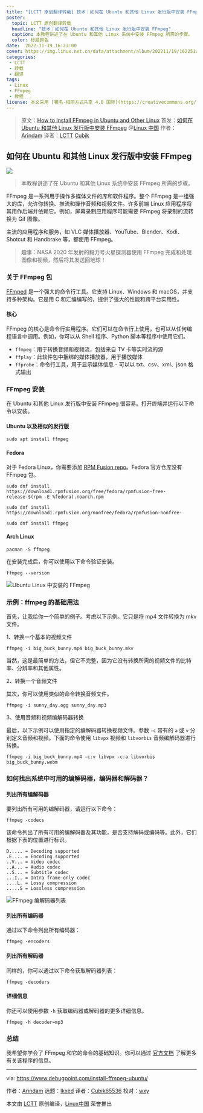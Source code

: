 ```yaml
---
title: "[LCTT 原创翻译转载] 技术｜如何在 Ubuntu 和其他 Linux 发行版中安装 FFmpeg"
poster:
  topic: LCTT 原创翻译转载
  headline: "技术｜如何在 Ubuntu 和其他 Linux 发行版中安装 FFmpeg"
  caption: 本教程讲述了在 Ubuntu 和其他 Linux 系统中安装 FFmpeg 所需的步骤。
  color: 标题颜色
date:  2022-11-19 16:23:00
cover: https://img.linux.net.cn/data/attachment/album/202211/19/162251wxt2kaajvvayar8c.jpg
categories:
 - LCTT
 - 转载
 - 翻译
tags:
 - Linux
 - FFmpeg
 - 教程
license: 本文采用 [署名-相同方式共享 4.0 国际](https://creativecommons.org/licenses/by-sa/4.0/deed.zh) 许可协议，转载请注明出处。
---
```


> 原文：[How to Install FFmpeg in Ubuntu and Other Linux](https://www.debugpoint.com/install-ffmpeg-ubuntu/)
> 首发：[如何在 Ubuntu 和其他 Linux 发行版中安装 FFmpeg](https://linux.cn/article-15269-1.html) @[Linux 中国](https://linux.cn/)
> 作者：[Arindam](https://www.debugpoint.com/install-ffmpeg-ubuntu/)
> 译者：[LCTT](https://linux.cn/lctt/) [Cubik](https://linux.cn/lctt/Cubik65536)

<!-- more -->

## 如何在 Ubuntu 和其他 Linux 发行版中安装 FFmpeg

![][0]

> 本教程讲述了在 Ubuntu 和其他 Linux 系统中安装 FFmpeg 所需的步骤。

FFmpeg 是一系列用于操作多媒体文件的库和软件程序。整个 FFmpeg 是一组强大的库，允许你转换、推流和操作音频和视频文件。许多前端 Linux 应用程序将其用作后端并依赖它。例如，屏幕录制应用程序可能需要 FFmpeg 将录制的流转换为 Gif 图像。

主流的应用程序和服务，如 VLC 媒体播放器、YouTube、Blender、Kodi、Shotcut 和 Handbrake 等，都使用 FFmpeg。

> 趣事：NASA 2020 年发射的毅力号火星探测器使用 FFmpeg 完成和处理图像和视频，然后将其发送回地球！

### 关于 FFmpeg 包

[FFmped][1] 是一个强大的命令行工具。它支持 Linux、Windows 和 macOS，并支持多种架构。它是用 C 和汇编编写的，提供了强大的性能和跨平台实用性。

#### 核心

FFmpeg 的核心是命令行实用程序。它们可以在命令行上使用，也可以从任何编程语言中调用。例如，你可以从 Shell 程序、Python 脚本等程序中使用它们。

- `ffmpeg`：用于转换音频和视频流，包括来自 TV 卡等实时流的源
- `ffplay`：此软件包中捆绑的媒体播放器，用于播放媒体
- `ffprobe`：命令行工具，用于显示媒体信息 - 可以以 txt、csv、xml、json 格式输出

### FFmpeg 安装

在 Ubuntu 和其他 Linux 发行版中安装 FFmpeg 很容易。打开终端并运行以下命令以安装。

#### Ubuntu 以及相似的发行版

```
sudo apt install ffmpeg
```

#### Fedora

对于 Fedora Linux，你需要添加 [RPM Fusion repo][2]。Fedora 官方仓库没有 FFmpeg 包。

```
sudo dnf install https://download1.rpmfusion.org/free/fedora/rpmfusion-free-release-$(rpm -E %fedora).noarch.rpm
```

```
sudo dnf install https://download1.rpmfusion.org/nonfree/fedora/rpmfusion-nonfree-
```

```
sudo dnf install ffmpeg
```

#### Arch Linux

```
pacman -S ffmpeg
```

在安装完成后，你可以使用以下命令验证安装。

```
ffmpeg --version
```

![Ubuntu Linux 中安装的 FFmpeg][3]

### 示例：ffmpeg 的基础用法

首先，让我给你一个简单的例子。考虑以下示例。它只是将 mp4 文件转换为 mkv 文件。

1、转换一个基本的视频文件

```
ffmpeg -i big_buck_bunny.mp4 big_buck_bunny.mkv
```

当然，这是最简单的方法，但它不完整，因为它没有转换所需的视频文件的比特率、分辨率和其他属性。

2、转换一个音频文件

其次，你可以使用类似的命令转换音频文件。

```
ffmpeg -i sunny_day.ogg sunny_day.mp3
```

3、使用音频和视频编解码器转换

最后，以下示例可以使用指定的编解码器转换视频文件。参数 `-c` 带有的 `a` 或 `v` 分别定义音频和视频。下面的命令使用 `libvpx` 视频和 `libvorbis` 音频编解码器进行转换。

```
ffmpeg -i big_buck_bunny.mp4 -c:v libvpx -c:a libvorbis big_buck_bunny.webm
```

### 如何找出系统中可用的编解码器，编码器和解码器？

#### 列出所有编解码器

要列出所有可用的编解码器，请运行以下命令：

```
ffmpeg -codecs
```

该命令列出了所有可用的编解码器及其功能，是否支持解码或编码等。此外，它们根据下表的位置进行标识。

```
D..... = Decoding supported
.E.... = Encoding supported
..V... = Video codec
..A... = Audio codec
..S... = Subtitle codec
...I.. = Intra frame-only codec
....L. = Lossy compression
.....S = Lossless compression
```

![FFmpeg 编解码器列表][4]

#### 列出所有编码器

通过以下命令列出所有编码器：

```
ffmpeg -encoders
```

#### 列出所有解码器

同样的，你可以通过以下命令获取解码器列表：

```
ffmpeg -decoders
```

#### 详细信息

你还可以使用参数 `-h` 获取编码器或解码器的更多详细信息。

```
ffmpeg -h decoder=mp3
```

### 总结

我希望你学会了 FFmpeg 和它的命令的基础知识。你可以通过 [官方文档][5] 了解更多有关该程序的信息。

--------------------------------------------------------------------------------

via: https://www.debugpoint.com/install-ffmpeg-ubuntu/

作者：[Arindam][a]
选题：[lkxed][b]
译者：[Cubik65536](https://github.com/Cubik65536)
校对：[wxy](https://github.com/wxy)

本文由 [LCTT](https://github.com/LCTT/TranslateProject) 原创编译，[Linux中国](https://linux.cn/) 荣誉推出

[a]: https://www.debugpoint.com/author/admin1/
[b]: https://github.com/lkxed
[1]: https://ffmpeg.org/
[2]: https://www.debugpoint.com/2020/07/enable-rpm-fusion-fedora-rhel-centos/
[3]: https://www.debugpoint.com/wp-content/uploads/2022/06/FFmpeg-installed-in-Ubuntu-Linux.jpg
[4]: https://www.debugpoint.com/wp-content/uploads/2022/06/FFmpeg-Codec-list.jpg
[5]: https://ffmpeg.org/documentation.html
[0]: https://img.linux.net.cn/data/attachment/album/202211/19/162251wxt2kaajvvayar8c.jpg
